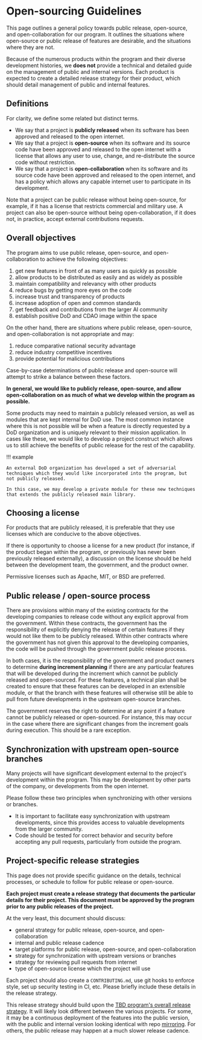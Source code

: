 # Open-sourcing Guidelines

This page outlines a general policy towards public release, open-source, and open-collaboration for our program. It outlines the situations where open-source or public release of features are desirable, and the situations where they are not. 

Because of the numerous products within the program and their diverse development histories, we **does not** provide a technical and detailed guide on the management of public and internal versions. Each product is expected to create a detailed release strategy for their product, which should detail management of public and internal features.


## Definitions

For clarity, we define some related but distinct terms.

- We say that a project is **publicly released** when its software has been approved and released to the open internet.
- We say that a project is **open-source** when its software and its source code have been approved and released to the open internet with a license that allows any user to use, change, and re-distribute the source code without restriction. 
- We say that a project is **open-collaboration** when its software and its source code have been approved and released to the open internet, and has a policy which allows any capable internet user to participate in its development. 

Note that a project can be public release without being open-source, for example, if it has a license that restricts commercial and military use. A project can also be open-source without being open-collaboration, if it does not, in practice, accept external contributions requests.

## Overall objectives

The program aims to use public release, open-source, and open-collaboration to achieve the following objectives:

1. get new features in front of as many users as quickly as possible
1. allow products to be distributed as easily and as widely as possible
1. maintain compatibility and relevancy with other products
1. reduce bugs by getting more eyes on the code
1. increase trust and transparency of products
1. increase adoption of open and common standards 
1. get feedback and contributions from the larger AI community
1. establish positive DoD and CDAO image within the space

On the other hand, there are situations where public release, open-source, and open-collaboration is not appropriate and may:

1. reduce comparative national security advantage
1. reduce industry competitive incentives
1. provide potential for malicious contributions

Case-by-case determinations of public release and open-source will attempt to strike a balance between these factors. 

**In general, we would like to publicly release, open-source, and allow open-collaboration on as much of what we develop within the program as possible.** 

Some products may need to maintain a publicly released version, as well as modules that are kept internal for DoD use. The most common instance where this is not possible will be when a feature is directly requested by a DoD organization and is uniquely relevant to their mission application. In cases like these, we would like to develop a project construct which allows us to still achieve the benefits of public release for the rest of the capability.

!!! example

    An external DoD organization has developed a set of adversarial techniques which they would like incorporated into the program, but not publicly released. 

    In this case, we may develop a private module for these new techniques that extends the publicly released main library.

## Choosing a license

For products that are publicly released, it is preferable that they use licenses which are conducive to the above objectives.

If there is opportunity to choose a license for a new product (for instance, if the product began within the program, or previously has never been previously released externally), a discussion on the license should be held between the development team, the government, and the product owner.

Permissive licenses such as Apache, MIT, or BSD are preferred. 

## Public release / open-source process

There are provisions within many of the existing contracts for the developing companies to release code without any explicit approval from the government. Within these contracts, the government has the responsibility of explicitly denying the release of certain features if they would not like them to be publicly released. Within other contracts where the government has not given this approval to the developing companies, the code will be pushed through the government public release process.

In both cases, it is the responsibility of the government and product owners to determine **during increment planning** if there are any particular features that will be developed during the increment which cannot be publicly released and open-sourced. For these features, a technical plan shall be created to ensure that these features can be developed in an extensible module, or that the branch with these features will otherwise still be able to pull from future developments in the upstream open-source branches.

The government reserves the right to determine at any point if a feature cannot be publicly released or open-sourced. For instance, this may occur in the case where there are significant changes from the increment goals during execution. This should be a rare exception.

## Synchronization with upstream open-source branches

Many projects will have significant development external to the project's development within the program. This may be development by other parts of the company, or developments from the open internet.

Please follow these two principles when synchronizing with other versions or branches.

- It is important to facilitate easy synchronization with upstream developments, since this provides access to valuable developments from the larger community.
- Code should be tested for correct behavior and security before accepting any pull requests, particularly from outside the program.

## Project-specific release strategies

This page does not provide specific guidance on the details, technical processes, or schedule to follow for public release or open-source. 

**Each project must create a release strategy that documents the particular details for their project. This document must be approved by the program prior to any public releases of the project.**

At the very least, this document should discuss:
- general strategy for public release, open-source, and open-collaboration
- internal and public release cadence 
- target platforms for public release, open-source, and open-collaboration
- strategy for synchronization with upstream versions or branches
- strategy for reviewing pull requests from internet
- type of open-source license which the project will use

Each project should also create a `CONTRIBUTING.md`, use git hooks to enforce style, set up security testing in CI, etc. Please briefly include these details in the release strategy.

This release strategy should build upon the [TBD program's overall release strategy](./Branch,%20Merge,%20Release%20Strategy.md). It will likely look different between the various projects. For some, it may be a continuous deployment of the features into the public version, with the public and internal version looking identical with repo [mirroring](https://docs.gitlab.com/ee/user/project/repository/mirror/index.html). For others, the public release may happen at a much slower release cadence.
